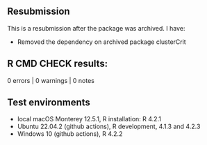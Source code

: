 ## Resubmission

This is a resubmission after the package was archived. I have:

* Removed the dependency on archived package clusterCrit

## R CMD CHECK results:

0 errors | 0 warnings | 0 notes

## Test environments
* local macOS Monterey 12.5.1, R installation: R 4.2.1
* Ubuntu 22.04.2 (github actions), R development, 4.1.3 and 4.2.3
* Windows 10 (github actions), R 4.2.2
